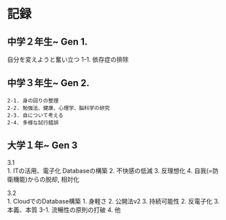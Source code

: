 # 記録

## 中学２年生~ Gen 1.  
自分を変えようと奮い立つ
    1-1.  依存症の排除
## 中学３年生~ Gen 2.　
    2-1. 身の回りの整理
    2-2. 勉強法、健康、心理学、脳科学の研究
    2-3. 自について考える
    2-4. 多様な試行錯誤

## 大学１年~ Gen 3
3.1  
    1. ITの活用、電子化
        Databaseの構築
    2. 不快感の低減
    3. 反理想化
    4. 自我(=防衛機能)からの脱却, 相対化
    
3.2  
    1. CloudでのDatabase構築
        1. 身軽さ
        2. 公開法v2
        3. 持続可能性 
    2. 反電子化
    3. 本義、本質
        3-1. 流暢性の原則の打破
    4. 他


